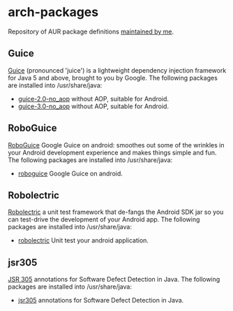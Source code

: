 # arch-packages
Repository of AUR package definitions [maintained by me](https://aur.archlinux.org/packages.php?K=roylines&SeB=m).

## Guice
[Guice](http://code.google.com/p/google-guice/) (pronounced 'juice') 
is a lightweight dependency injection framework for Java 5 and above, brought to you by Google.
The following packages are installed into /usr/share/java:

* [guice-2.0-no_aop](https://aur.archlinux.org/packages.php?ID=58490) without AOP, suitable for Android.
* [guice-3.0-no_aop](https://aur.archlinux.org/packages.php?ID=58491) without AOP, suitable for Android.

## RoboGuice
[RoboGuice](http://code.google.com/p/roboguice/) Google Guice on android: smoothes out some of the wrinkles 
in your Android development experience and makes things simple and fun.
The following packages are installed into /usr/share/java:

* [roboguice](https://aur.archlinux.org/packages.php?ID=58492) Google Guice on android.

## Robolectric
[Robolectric](http://pivotal.github.com/robolectric/) a unit test framework that de-fangs the Android SDK jar 
so you can test-drive the development of your Android app.
The following packages are installed into /usr/share/java:

* [robolectric](https://aur.archlinux.org/packages.php?ID=58540) Unit test your android application.

## jsr305
[JSR 305](http://code.google.com/p/jsr-305/) annotations for Software Defect Detection in Java.
The following packages are installed into /usr/share/java:

* [jsr305](https://aur.archlinux.org/packages.php?ID=58769) annotations for Software Defect Detection in Java.
